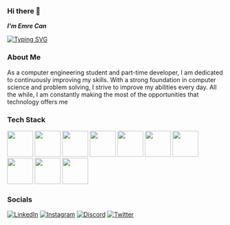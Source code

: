### Hi there 👋 
**_I'm Emre Can_**

[![Typing SVG](https://readme-typing-svg.demolab.com?font=Fira+Code&weight=500&size=22&pause=1000&background=FFFFFF00&width=435&lines=Computer+Engineer+Student;Full+Stack+Developer;Software+Engineer)](https://git.io/typing-svg)

### About Me

As a computer engineering student and part-time developer, I am dedicated to continuously improving my skills. With a strong foundation in computer science and problem solving, I strive to improve my abilities every day. All the while, I am constantly making the most of the opportunities that technology offers me

### Tech Stack 

<img style="height: 60px;" src="https://cdn.jsdelivr.net/gh/devicons/devicon/icons/java/java-original-wordmark.svg" /> <img style="height: 60px;" src="https://cdn.jsdelivr.net/gh/devicons/devicon/icons/csharp/csharp-original.svg" /> <img style="height: 60px;" src="https://cdn.jsdelivr.net/gh/devicons/devicon/icons/dot-net/dot-net-original-wordmark.svg" /> <img style="height: 60px;" src="https://cdn.jsdelivr.net/gh/devicons/devicon/icons/spring/spring-original.svg" /> <img style="height: 60px;" src="https://cdn.jsdelivr.net/gh/devicons/devicon/icons/mysql/mysql-plain-wordmark.svg" /> <img style="height: 60px;" src="https://cdn.jsdelivr.net/gh/devicons/devicon/icons/postgresql/postgresql-original-wordmark.svg" /> <img style="height: 60px;" src="https://cdn.jsdelivr.net/gh/devicons/devicon/icons/javascript/javascript-original.svg" /> <img style="height: 60px;" src="https://cdn.jsdelivr.net/gh/devicons/devicon/icons/angularjs/angularjs-original.svg" /> <img style="height: 60px;" src="https://cdn.jsdelivr.net/gh/devicons/devicon/icons/html5/html5-original-wordmark.svg" /> <img style="height: 60px;" src="https://cdn.jsdelivr.net/gh/devicons/devicon/icons/css3/css3-original-wordmark.svg" /> 





### Socials

[![LinkedIn](https://img.shields.io/badge/LinkedIn-%230077B5.svg?logo=linkedin&logoColor=white)](https://www.linkedin.com/in/emre-can-%C3%A7akir-6a1a8020b/) 
[![Instagram](https://img.shields.io/badge/Instagram-%23E4405F.svg?logo=Instagram&logoColor=white)](https://www.instagram.com/emreecann28/) 
[![Discord](https://img.shields.io/badge/Discord-%237289DA.svg?logo=discord&logoColor=white)](https://discord.gg/TheMrE#0158) 
[![Twitter](https://img.shields.io/badge/Twitter-%231DA1F2.svg?logo=Twitter&logoColor=white)](https://twitter.com/TheMrE28) 


